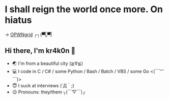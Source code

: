 # I shall reign the world once more. On hiatus
-> [OPWNgrid](https://opwngrid.xyz/leaderboard) ┌┐(▀̿Ĺ̯▀̿)

## Hi there, I'm kr4k0n 👋

- :earth_asia: I'm from a beautiful city  (≧∇≦)
- :computer: I code in C / C# / some Python / Bash / Batch / VBS / some Go  <(￣︶￣)>
- :innocent: I suck at interviews  (´Д｀;)
- :wink: Pronouns: they/them  ╮(￣▽￣)╭

